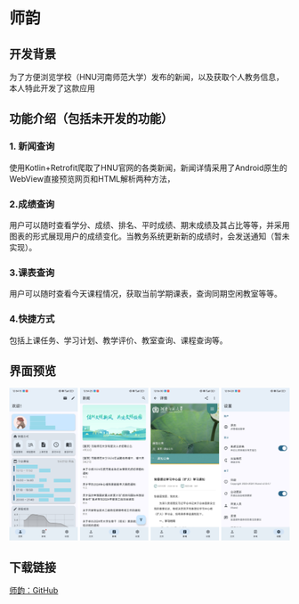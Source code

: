# 师韵

## 开发背景

为了方便浏览学校（HNU河南师范大学）发布的新闻，以及获取个人教务信息，本人特此开发了这款应用

## 功能介绍（包括未开发的功能）

### 1. 新闻查询

使用Kotlin+Retrofit爬取了HNU官网的各类新闻，新闻详情采用了Android原生的WebView直接预览网页和HTML解析两种方法，

### 2.成绩查询

用户可以随时查看学分、成绩、排名、平时成绩、期末成绩及其占比等等，并采用图表的形式展现用户的成绩变化。当教务系统更新新的成绩时，会发送通知（暂未实现）。

### 3.课表查询

用户可以随时查看今天课程情况，获取当前学期课表，查询同期空闲教室等等。

### 4.快捷方式

包括上课任务、学习计划、教学评价、教室查询、课程查询等。

## 界面预览

!["Screen"](/img/Screenshot.png)

## 下载链接

[师韵：GitHub](https://raw.githubusercontent.com/JiaLiFuNia/SmartHNU/master/app/release/app-release.apk)